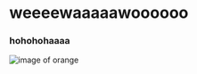 # weeeewaaaaawoooooo
### hohohohaaaa
![image of orange](https://upload.wikimedia.org/wikipedia/commons/thumb/e/e3/Oranges_-_whole-halved-segment.jpg/1200px-Oranges_-_whole-halved-segment.jpg)
